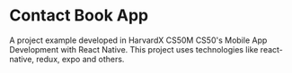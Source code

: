 # Contact Book App
A project example developed in HarvardX CS50M CS50's Mobile App Development with React Native.
This project uses technologies like react-native, redux, expo and others.
